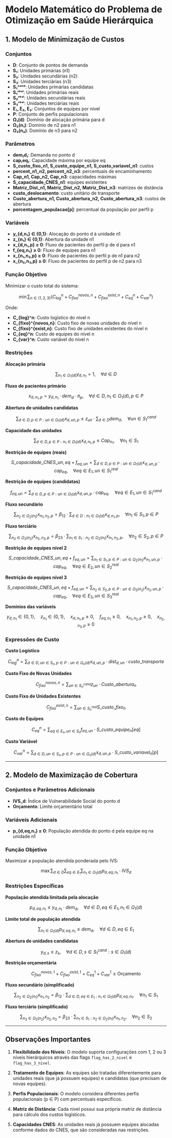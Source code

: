 # Modelo Matemático do Problema de Otimização em Saúde Hierárquica

## 1. Modelo de Minimização de Custos

### Conjuntos
- **D**: Conjunto de pontos de demanda  
- **S₁**: Unidades primárias (n1)  
- **S₂**: Unidades secundárias (n2)  
- **S₃**: Unidades terciárias (n3)  
- **S₁ᶜᵃⁿᵈ**: Unidades primárias candidatas  
- **S₁ʳᵉᵃˡ**: Unidades primárias reais  
- **S₂ʳᵉᵃˡ**: Unidades secundárias reais
- **S₃ʳᵉᵃˡ**: Unidades terciárias reais
- **E₁, E₂, E₃**: Conjuntos de equipes por nível  
- **P**: Conjunto de perfis populacionais
- **Ω₁(d)**: Domínio de alocação primária para d  
- **Ω₂(n₁)**: Domínio de n2 para n1  
- **Ω₃(n₂)**: Domínio de n3 para n2  

### Parâmetros
- **dem₍d₎**: Demanda no ponto d  
- **cap₍eq₎**: Capacidade máxima por equipe eq  
- **S_custo_fixo_n1, S_custo_equipe_n1, S_custo_variavel_n1**: custos  
- **percent_n1_n2, percent_n2_n3**: percentuais de encaminhamento  
- **Cap_n1, Cap_n2, Cap_n3**: capacidades máximas  
- **S_capacidade_CNES_n1**: equipes existentes  
- **Matriz_Dist_n1, Matriz_Dist_n2, Matriz_Dist_n3**: matrizes de distância
- **custo_deslocamento**: custo unitário de transporte
- **Custo_abertura_n1, Custo_abertura_n2, Custo_abertura_n3**: custos de abertura
- **porcentagem_populacao[p]**: percentual da população por perfil p

### Variáveis
- **y_{d,n₁} ∈ {0,1}**: Alocação do ponto d à unidade n1  
- **z_{n₁} ∈ {0,1}**: Abertura da unidade n1  
- **x_{d,n₁,p} ≥ 0**: Fluxo de pacientes do perfil p de d para n1
- **f_{eq,n₁} ≥ 0**: Fluxo de equipes para n1  
- **x_{n₁,n₂,p} ≥ 0**: Fluxo de pacientes do perfil p de n1 para n2
- **x_{n₂,n₃,p} ≥ 0**: Fluxo de pacientes do perfil p de n2 para n3

### Função Objetivo

Minimizar o custo total do sistema:
```math
\min \sum_{n \in \{1,2,3\}} \left( C_{log}^n + C_{fixo}^{novos,n} + C_{fixo}^{exist,n} + C_{eq}^n + C_{var}^n \right)
```

Onde:
- **C_{log}^n**: Custo logístico do nível n
- **C_{fixo}^{novos,n}**: Custo fixo de novas unidades do nível n
- **C_{fixo}^{exist,n}**: Custo fixo de unidades existentes do nível n
- **C_{eq}^n**: Custo de equipes do nível n
- **C_{var}^n**: Custo variável do nível n

### Restrições

**Alocação primária**
```math
\sum_{n_1 \in \Omega_1(d)} y_{d,n_1} = 1, \quad \forall d \in D \tag{1}
```

**Fluxo de pacientes primário**
```math
x_{d,n_1,p} = y_{d,n_1} \cdot dem_d \cdot \pi_p, \quad \forall d \in D, n_1 \in \Omega_1(d), p \in P \tag{2}
```

**Abertura de unidades candidatas**
```math
\sum_{d \in D, p \in P: un \in \Omega_1(d)} x_{d,un,p} \leq z_{un} \cdot \sum_{d \in D} dem_d, \quad \forall un \in S_1^{cand} \tag{3}
```

**Capacidade das unidades**
```math
\sum_{d \in D, p \in P: n_1 \in \Omega_1(d)} x_{d,n_1,p} \leq Cap_{n_1}, \quad \forall n_1 \in S_1 \tag{4}
```

**Restrição de equipes (reais)**
```math
S\_capacidade\_CNES\_{un,eq} + f_{eq,un} = \sum_{d \in D, p \in P: un \in \Omega_1(d)} x_{d,un,p} \cdot cap_{eq}, \quad \forall eq \in E_1, un \in S_1^{real} \tag{5}
```

**Restrição de equipes (candidatas)**
```math
f_{eq,un} = \sum_{d \in D, p \in P: un \in \Omega_1(d)} x_{d,un,p} \cdot cap_{eq}, \quad \forall eq \in E_1, un \in S_1^{cand} \tag{6}
```

**Fluxo secundário**
```math
\sum_{n_2 \in \Omega_2(n_1)} x_{n_1,n_2,p} = \beta_{12} \cdot \sum_{d \in D: n_1 \in \Omega_1(d)} x_{d,n_1,p}, \quad \forall n_1 \in S_1, p \in P \tag{7}
```

**Fluxo terciário**
```math
\sum_{n_3 \in \Omega_3(n_2)} x_{n_2,n_3,p} = \beta_{23} \cdot \sum_{n_1 \in S_1: n_2 \in \Omega_2(n_1)} x_{n_1,n_2,p}, \quad \forall n_2 \in S_2, p \in P \tag{8}
```

**Restrição de equipes nível 2**
```math
S\_capacidade\_CNES\_{un,eq} + f_{eq,un} = \sum_{n_1 \in S_1, p \in P: un \in \Omega_2(n_1)} x_{n_1,un,p} \cdot cap_{eq}, \quad \forall eq \in E_2, un \in S_2^{real} \tag{9}
```

**Restrição de equipes nível 3**
```math
S\_capacidade\_CNES\_{un,eq} + f_{eq,un} = \sum_{n_2 \in S_2, p \in P: un \in \Omega_3(n_2)} x_{n_2,un,p} \cdot cap_{eq}, \quad \forall eq \in E_3, un \in S_3^{real} \tag{10}
```

**Domínios das variáveis**
```math
y_{d,n_1} \in \{0,1\}, \quad z_{n_1} \in \{0,1\}, \quad x_{d,n_1,p} \geq 0, \quad f_{eq,n_1} \geq 0, \quad x_{n_1,n_2,p} \geq 0, \quad x_{n_2,n_3,p} \geq 0
```

### Expressões de Custo

**Custo Logístico**
```math
C_{log}^n = \sum_{d \in D, un \in S_n, p \in P: un \in \Omega_n(d)} x_{d,un,p} \cdot dist_{d,un} \cdot custo\_transporte
```

**Custo Fixo de Novas Unidades**
```math
C_{fixo}^{novos,n} = \sum_{un \in S_n^{cand}} z_{un} \cdot Custo\_abertura_n
```

**Custo Fixo de Unidades Existentes**
```math
C_{fixo}^{exist,n} = \sum_{un \in S_n^{real}} S\_custo\_fixo_n
```

**Custo de Equipes**
```math
C_{eq}^n = \sum_{eq \in E_n, un \in S_n} f_{eq,un} \cdot S\_custo\_equipe_n[eq]
```

**Custo Variável**
```math
C_{var}^n = \sum_{d \in D, un \in S_n, p \in P: un \in \Omega_n(d)} x_{d,un,p} \cdot S\_custo\_variavel_n[p]
```

---

## 2. Modelo de Maximização de Cobertura

### Conjuntos e Parâmetros Adicionais
- **IVS_d**: Índice de Vulnerabilidade Social do ponto d
- **Orçamento**: Limite orçamentário total

### Variáveis Adicionais
- **p_{d,eq,n₁} ≥ 0**: População atendida do ponto d pela equipe eq na unidade n1

### Função Objetivo

Maximizar a população atendida ponderada pelo IVS:
```math
\max \sum_{d \in D} \sum_{eq \in E_1} \sum_{n_1 \in \Omega_1(d)} p_{d,eq,n_1} \cdot IVS_d
```

### Restrições Específicas

**População atendida limitada pela alocação**
```math
p_{d,eq,n_1} \leq y_{d,n_1} \cdot dem_d, \quad \forall d \in D, eq \in E_1, n_1 \in \Omega_1(d) \tag{11}
```

**Limite total de população atendida**
```math
\sum_{n_1 \in \Omega_1(d)} p_{d,eq,n_1} \leq dem_d, \quad \forall d \in D, eq \in E_1 \tag{12}
```

**Abertura de unidades candidatas**
```math
y_{d,s} \leq z_s, \quad \forall d \in D, s \in S_1^{cand}: s \in \Omega_1(d) \tag{13}
```

**Restrição orçamentária**
```math
C_{fixo}^{novos,1} + C_{fixo}^{exist,1} + C_{eq}^1 + C_{var}^1 \leq \text{Orçamento} \tag{14}
```

**Fluxo secundário (simplificado)**
```math
\sum_{n_2 \in \Omega_2(n_1)} x_{n_1,n_2} = \beta_{12} \cdot \sum_{d \in D, eq \in E_1: n_1 \in \Omega_1(d)} p_{d,eq,n_1}, \quad \forall n_1 \in S_1 \tag{15}
```

**Fluxo terciário (simplificado)**
```math
\sum_{n_3 \in \Omega_3(n_2)} x_{n_2,n_3} = \beta_{23} \cdot \sum_{n_1 \in S_1: n_2 \in \Omega_2(n_1)} x_{n_1,n_2}, \quad \forall n_2 \in S_2 \tag{16}
```

---

## Observações Importantes

1. **Flexibilidade dos Níveis**: O modelo suporta configurações com 1, 2 ou 3 níveis hierárquicos através das flags `flag_has_2_nivel` e `flag_has_3_nivel`.

2. **Tratamento de Equipes**: As equipes são tratadas diferentemente para unidades reais (que já possuem equipes) e candidatas (que precisam de novas equipes).

3. **Perfis Populacionais**: O modelo considera diferentes perfis populacionais (p ∈ P) com percentuais específicos.

4. **Matriz de Distância**: Cada nível possui sua própria matriz de distância para cálculo dos custos logísticos.

5. **Capacidades CNES**: As unidades reais já possuem equipes alocadas conforme dados do CNES, que são consideradas nas restrições. 